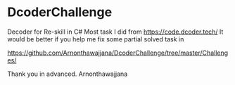# DcoderChallenge
Decoder for Re-skill in C# Most task I did from https://code.dcoder.tech/
It would be better if you help me fix some partial solved task in

https://github.com/Arnonthawajjana/DcoderChallenge/tree/master/Challenges/

Thank you in advanced.
Arnonthawajjana
